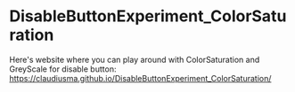 # DisableButtonExperiment_ColorSaturation
Here's website where you can play around with ColorSaturation and GreyScale for disable button: https://claudiusma.github.io/DisableButtonExperiment_ColorSaturation/
